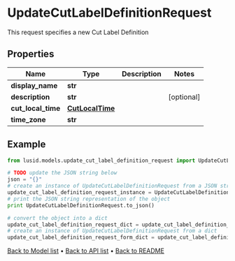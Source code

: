 # UpdateCutLabelDefinitionRequest

This request specifies a new Cut Label Definition

## Properties
Name | Type | Description | Notes
------------ | ------------- | ------------- | -------------
**display_name** | **str** |  | 
**description** | **str** |  | [optional] 
**cut_local_time** | [**CutLocalTime**](CutLocalTime.md) |  | 
**time_zone** | **str** |  | 

## Example

```python
from lusid.models.update_cut_label_definition_request import UpdateCutLabelDefinitionRequest

# TODO update the JSON string below
json = "{}"
# create an instance of UpdateCutLabelDefinitionRequest from a JSON string
update_cut_label_definition_request_instance = UpdateCutLabelDefinitionRequest.from_json(json)
# print the JSON string representation of the object
print UpdateCutLabelDefinitionRequest.to_json()

# convert the object into a dict
update_cut_label_definition_request_dict = update_cut_label_definition_request_instance.to_dict()
# create an instance of UpdateCutLabelDefinitionRequest from a dict
update_cut_label_definition_request_form_dict = update_cut_label_definition_request.from_dict(update_cut_label_definition_request_dict)
```
[Back to Model list](../README.md#documentation-for-models) &#8226; [Back to API list](../README.md#documentation-for-api-endpoints) &#8226; [Back to README](../README.md)


